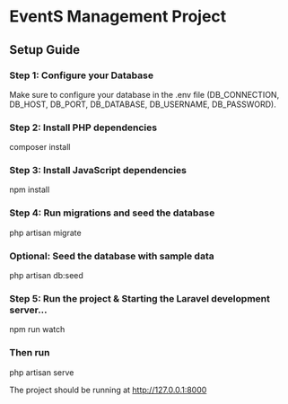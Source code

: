 # EventS Management Project

## Setup Guide



### Step 1: Configure your Database
Make sure to configure your database in the .env file (DB_CONNECTION, DB_HOST, DB_PORT, DB_DATABASE, DB_USERNAME, DB_PASSWORD).


### Step 2: Install PHP dependencies

composer install


### Step 3: Install JavaScript dependencies

npm install


### Step 4: Run migrations and seed the database

php artisan migrate


### Optional: Seed the database with sample data

php artisan db:seed


### Step 5: Run the project & Starting the Laravel development server...

npm run watch

### Then run

php artisan serve


The project should be running at http://127.0.0.1:8000